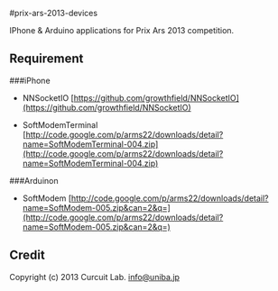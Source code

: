 #prix-ars-2013-devices

IPhone & Arduino applications for Prix Ars 2013 competition.

Requirement
---

###iPhone

 - NNSocketIO
[https://github.com/growthfield/NNSocketIO](https://github.com/growthfield/NNSocketIO)

 - SoftModemTerminal
[http://code.google.com/p/arms22/downloads/detail?name=SoftModemTerminal-004.zip](http://code.google.com/p/arms22/downloads/detail?name=SoftModemTerminal-004.zip)

###Arduinon

 - SoftModem
[http://code.google.com/p/arms22/downloads/detail?name=SoftModem-005.zip&can=2&q=](http://code.google.com/p/arms22/downloads/detail?name=SoftModem-005.zip&can=2&q=)

Credit
---

Copyright (c) 2013 Curcuit Lab. <info@uniba.jp>